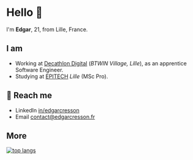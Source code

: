 # Hello 👋

I'm **Edgar**, 21, from Lille, France.

## I am
- Working at [Decathlon Digital](https://digital.decathlon.net/) (*BTWIN Village, Lille*), as an apprentice Software Engineer.
- Studying at [EPITECH](https://www.epitech.eu/fr/ecole-informatique-lille/) *Lille* (MSc Pro).

<!--
## 🔭 Working on
- Modern Web Technologies.
- JavaScript, TypeScript, NodeJS.
- React, Next, Nest...
-->

## 💬 Reach me
- LinkedIn [in/edgarcresson](https://www.linkedin.com/in/edgarcresson/)
- Email [contact@edgarcresson.fr](mailto:contact@edgarcresson.fr)

## More
[![top langs](https://github-readme-stats.vercel.app/api/top-langs/?username=edgarcrssn&layout=compact)](https://github.com/edgarcrssn)

<!-- [![github stats](https://github-readme-stats.vercel.app/api?username=edgarcrssn&show_icons=true)](https://github.com/edgarcrssn) -->

